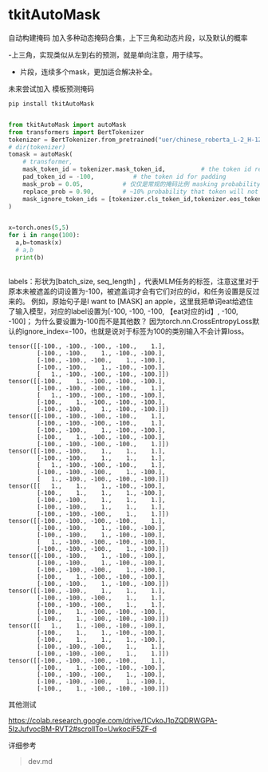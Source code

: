 # tkitAutoMask

自动构建掩码
加入多种动态掩码合集，上下三角和动态片段，以及默认的概率

-上三角，实现类似从左到右的预测，就是单向注意，用于续写。
- 片段，连续多个mask，更加适合解决补全。


未来尝试加入 模板预测掩码


```
pip install tkitAutoMask


```



```python
from tkitAutoMask import autoMask
from transformers import BertTokenizer
tokenizer = BertTokenizer.from_pretrained("uer/chinese_roberta_L-2_H-128") 
# dir(tokenizer)
tomask = autoMask(
    # transformer,
    mask_token_id = tokenizer.mask_token_id,          # the token id reserved for masking
    pad_token_id = -100,           # the token id for padding
    mask_prob = 0.05,           # 仅仅是常规的掩码比例 masking probability for masked language modeling
    replace_prob = 0.90,        # ~10% probability that token will not be masked, but included in loss, as detailed in the epaper
    mask_ignore_token_ids = [tokenizer.cls_token_id,tokenizer.eos_token_id]  # other tokens to exclude from masking, include the [cls] and [sep] here
)


x=torch.ones(5,5)
for i in range(100):
  a,b=tomask(x)
  # a,b
  print(b)
 
```
labels：形状为[batch_size, seq_length] ，代表MLM任务的标签，注意这里对于原本未被遮盖的词设置为-100，被遮盖词才会有它们对应的id，和任务设置是反过来的。
例如，原始句子是I want to [MASK] an apple，这里我把单词eat给遮住了输入模型，对应的label设置为[-100, -100, -100, 【eat对应的id】, -100, -100]；
为什么要设置为-100而不是其他数？ 因为torch.nn.CrossEntropyLoss默认的ignore_index=-100，也就是说对于标签为100的类别输入不会计算loss。

```
tensor([[-100., -100., -100., -100.,    1.],
        [-100., -100.,    1., -100., -100.],
        [-100., -100., -100.,    1., -100.],
        [-100., -100.,    1., -100., -100.],
        [   1., -100., -100., -100., -100.]])
tensor([[-100.,    1., -100., -100., -100.],
        [-100., -100., -100., -100.,    1.],
        [   1., -100., -100., -100., -100.],
        [-100.,    1., -100., -100., -100.],
        [-100., -100.,    1., -100., -100.]])
tensor([[-100., -100., -100., -100.,    1.],
        [-100., -100., -100., -100.,    1.],
        [-100., -100.,    1., -100., -100.],
        [-100.,    1., -100., -100., -100.],
        [-100., -100., -100., -100.,    1.]])
tensor([[-100., -100.,    1.,    1.,    1.],
        [-100., -100.,    1.,    1.,    1.],
        [   1., -100., -100., -100.,    1.],
        [-100., -100., -100.,    1., -100.],
        [   1., -100., -100., -100., -100.]])
tensor([[   1.,    1.,    1., -100., -100.],
        [-100.,    1.,    1.,    1., -100.],
        [-100., -100.,    1.,    1.,    1.],
        [-100., -100.,    1.,    1.,    1.],
        [-100., -100., -100.,    1.,    1.]])
tensor([[-100., -100., -100., -100.,    1.],
        [-100., -100.,    1., -100., -100.],
        [-100., -100.,    1., -100., -100.],
        [   1., -100., -100., -100., -100.],
        [-100., -100., -100.,    1., -100.]])
tensor([[-100., -100.,    1., -100., -100.],
        [-100., -100.,    1., -100., -100.],
        [-100., -100., -100.,    1., -100.],
        [-100.,    1., -100., -100., -100.],
        [-100., -100.,    1., -100., -100.]])
tensor([[-100., -100.,    1.,    1.,    1.],
        [-100., -100., -100.,    1.,    1.],
        [-100., -100., -100.,    1.,    1.],
        [-100.,    1., -100., -100., -100.],
        [-100.,    1., -100., -100., -100.]])
tensor([[   1.,    1., -100., -100., -100.],
        [-100.,    1.,    1., -100., -100.],
        [-100.,    1.,    1.,    1., -100.],
        [-100., -100., -100.,    1.,    1.],
        [-100., -100., -100.,    1.,    1.]])
tensor([[-100., -100., -100., -100.,    1.],
        [-100.,    1., -100., -100., -100.],
        [-100., -100., -100.,    1., -100.],
        [-100., -100., -100.,    1., -100.],
        [-100.,    1., -100., -100., -100.]])

```


其他测试

https://colab.research.google.com/drive/1CvkoJ1pZQDRWGPA-5IzJufvocBM-RVT2#scrollTo=UwkociF5ZF-d

详细参考

> dev.md



